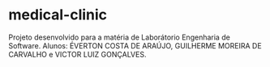 # medical-clinic
Projeto desenvolvido para a matéria de Laborátorio Engenharia de Software.
Alunos: ÉVERTON COSTA DE ARAÚJO, GUILHERME MOREIRA DE CARVALHO e VICTOR LUIZ GONÇALVES.
